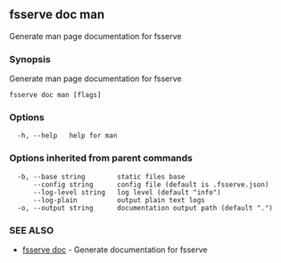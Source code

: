## fsserve doc man

Generate man page documentation for fsserve

### Synopsis

Generate man page documentation for fsserve

```
fsserve doc man [flags]
```

### Options

```
  -h, --help   help for man
```

### Options inherited from parent commands

```
  -b, --base string        static files base
      --config string      config file (default is .fsserve.json)
      --log-level string   log level (default "info")
      --log-plain          output plain text logs
  -o, --output string      documentation output path (default ".")
```

### SEE ALSO

* [fsserve doc](fsserve_doc.md)	 - Generate documentation for fsserve

